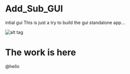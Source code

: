 # Add_Sub_GUI

intial gui
This is just a try to build the gui standalone app...

![alt tag](http://crab.net23.net/file/extra_images/img.png "Description goes here")


# The work is here


@hello
